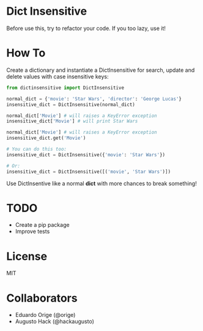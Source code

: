 # Dict Insensitive
Before use this, try to refactor your code.
If you too lazy, use it!


# How To

Create a dictionary and instantiate a DictInsensitive for search, update and delete values with case insensitive keys:

```python
from dictinsensitive import DictInsensitive

normal_dict = {'movie': 'Star Wars', 'director': 'George Lucas'}
insensitive_dict = DictInsensitive(normal_dict)

normal_dict['Movie'] # will raises a KeyError exception
insensitive_dict['Movie'] # will print Star Wars

normal_dict['Movie'] # will raises a KeyError exception
insensitive_dict.get('Movie')

# You can do this too:
insensitive_dict = DictInsensitive({'movie': 'Star Wars'})

# Or:
insensitive_dict = DictInsensitive([('movie', 'Star Wars')])
```

Use DictInsentive like a normal **dict** with more chances to break something!

# TODO
- Create a pip package
- Improve tests

# License
MIT

# Collaborators
- Eduardo Orige (@orige)
- Augusto Hack (@hackaugusto)

